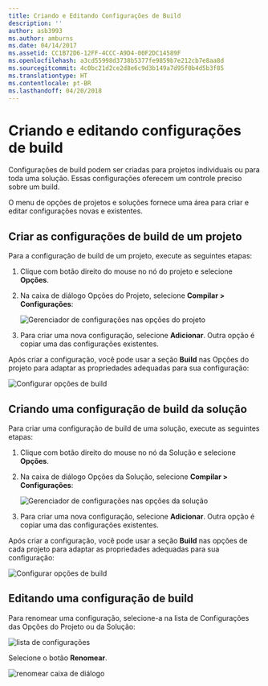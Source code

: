 ```yaml
---
title: Criando e Editando Configurações de Build
description: ''
author: asb3993
ms.author: amburns
ms.date: 04/14/2017
ms.assetid: CC1B72D6-12FF-4CCC-A9D4-00F2DC14589F
ms.openlocfilehash: a3cd55998d3738b5377fe9859b7e212cb7e8aa8d
ms.sourcegitcommit: 4c0bc21d2ce2d8e6c9d3b149a7d95f0b4d5b3f85
ms.translationtype: HT
ms.contentlocale: pt-BR
ms.lasthandoff: 04/20/2018
---
```

# <a name="creating-and-editing-build-configurations"></a>Criando e editando configurações de build

Configurações de build podem ser criadas para projetos individuais ou para toda uma solução. Essas configurações oferecem um controle preciso sobre um build.

O menu de opções de projetos e soluções fornece uma área para criar e editar configurações novas e existentes.

## <a name="creating-a-project-build-configurations"></a>Criar as configurações de build de um projeto

Para a configuração de build de um projeto, execute as seguintes etapas:

1. Clique com botão direito do mouse no nó do projeto e selecione **Opções**.

2. Na caixa de diálogo Opções do Projeto, selecione **Compilar > Configurações**:

    ![Gerenciador de configurações nas opções do projeto](media/create-and-edit-configurations-image2.png)

3. Para criar uma nova configuração, selecione **Adicionar**. Outra opção é copiar uma das configurações existentes.

Após criar a configuração, você pode usar a seção **Build** nas Opções do projeto para adaptar as propriedades adequadas para sua configuração:

![Configurar opções de build](media/create-and-edit-configurations-image3.png)

## <a name="creating-a-solution-build-configuration"></a>Criando uma configuração de build da solução

Para criar uma configuração de build de uma solução, execute as seguintes etapas:


1. Clique com botão direito do mouse no nó da Solução e selecione **Opções**.

2. Na caixa de diálogo Opções da Solução, selecione **Compilar > Configurações**:
    
    ![Gerenciador de configurações nas opções da solução](media/create-and-edit-configurations-image1.png)

3. Para criar uma nova configuração, selecione **Adicionar**. Outra opção é copiar uma das configurações existentes.

Após criar a configuração, você pode usar a seção **Build** nas opções de cada projeto para adaptar as propriedades adequadas para sua configuração:

![Configurar opções de build](media/create-and-edit-configurations-image3.png) 

## <a name="editing-a-build-configuration"></a>Editando uma configuração de build

Para renomear uma configuração, selecione-a na lista de Configurações das Opções do Projeto ou da Solução:

![lista de configurações](media/create-and-edit-configurations-image4.png) 

Selecione o botão **Renomear**.

![renomear caixa de diálogo](media/create-and-edit-configurations-image5.png) 
